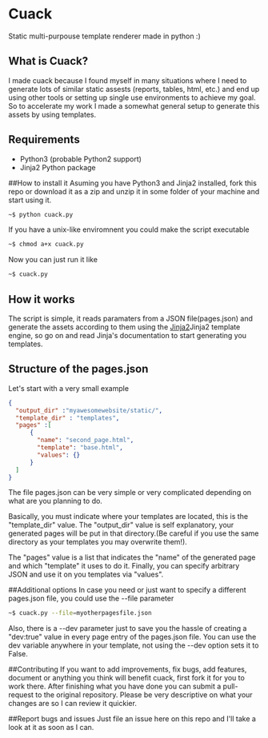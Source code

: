 # Cuack
Static multi-purpouse template renderer made in python :)

## What is Cuack?
I made cuack because I found myself in many situations where I need to generate lots of similar static assests (reports, tables, html, etc.) and end up using other tools or setting up single use environments to achieve my goal. So to accelerate my work I made a somewhat general setup to generate this assets by using templates.

## Requirements
* Python3 (probable Python2 support)
* Jinja2 Python package

##How to install it
Asuming you have Python3 and Jinja2 installed, fork this repo or download it as a zip and unzip it in some folder of your machine and start using it.
```bash
~$ python cuack.py
```
If you have a unix-like enviromnent you could make the script executable
```bash
~$ chmod a+x cuack.py
```
Now you can just run it like
```bash
~$ cuack.py
```
## How it works
The script is simple, it reads paramaters from a JSON file(pages.json) and generate the assets according to them using the [Jinja2](https://github.com/mitsuhiko/jinja2)Jinja2 template engine, so go on and read Jinja's documentation to start generating you templates.

## Structure of the pages.json
Let's start with a very small example

```JSON
{
  "output_dir" :"myawesomewebsite/static/",
  "template_dir" : "templates",
  "pages" :[
      {
        "name": "second_page.html",
        "template": "base.html",
        "values": {}
      }
  ]
}
```
The file pages.json can be very simple or very complicated depending on what are you planning to do. 

Basically, you must indicate where your templates are located, this is the "template_dir" value. The "output_dir" value is self explanatory, your generated pages will be put in that directory.(Be careful if you use the same directory as your templates you may overwrite them!).

The "pages" value is a list that indicates the "name" of the generated page and which "template" it uses to do it. Finally, you can specify arbitrary JSON and use it on you templates via "values".

##Additional options
In case you need or just want to specify a different pages.json file, you could use the --file parameter
```bash
~$ cuack.py --file=myotherpagesfile.json
```
Also, there is a --dev parameter just to save you the hassle of creating a "dev:true" value in every page entry of the pages.json file. You can use the dev variable anywhere in your template, not using the --dev option sets it to False.

##Contributing
If you want to add improvements, fix bugs, add features, document or anything you think will benefit cuack, first fork it for you to work there. After finishing what you have done you can submit a pull-request to the original repository. Please be very descriptive on what your changes are so I can review it quickier.

##Report bugs and issues
Just file an issue here on this repo and I'll take a look at it as soon as I can.
